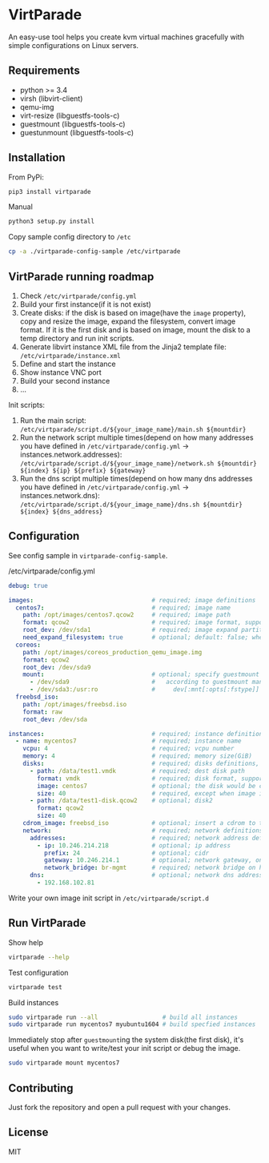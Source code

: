 VirtParade
===

An easy-use tool helps you create kvm virtual machines gracefully with simple configurations on Linux servers.

## Requirements

- python >= 3.4
- virsh (libvirt-client)
- qemu-img
- virt-resize (libguestfs-tools-c)
- guestmount (libguestfs-tools-c)
- guestunmount (libguestfs-tools-c)

## Installation

From PyPi:

```bash
pip3 install virtparade
```

Manual

```bash
python3 setup.py install
```

Copy sample config directory to `/etc`

```bash
cp -a ./virtparade-config-sample /etc/virtparade
```

## VirtParade running roadmap

1. Check `/etc/virtparade/config.yml`
2. Build your first instance(if it is not exist)
3. Create disks: if the disk is based on image(have the `image` property), copy and resize the image, expand the filesystem, convert image format. If it is the first disk and is based on image, mount the disk to a temp directory and run init scripts.
4. Generate libvirt instance XML file from the Jinja2 template file: `/etc/virtparade/instance.xml`
5. Define and start the instance
6. Show instance VNC port
7. Build your second instance
8. ...

Init scripts:

1. Run the main script: `/etc/virtparade/script.d/${your_image_name}/main.sh ${mountdir}`
2. Run the network script multiple times(depend on how many addresses you have defined in `/etc/virtparade/config.yml` -> instances.network.addresses): `/etc/virtparade/script.d/${your_image_name}/network.sh ${mountdir} ${index} ${ip} ${prefix} ${gateway}`
3. Run the dns script multiple times(depend on how many dns addresses you have defined in `/etc/virtparade/config.yml` -> instances.network.dns): `/etc/virtparade/script.d/${your_image_name}/dns.sh ${mountdir} ${index} ${dns_address}`

## Configuration

See config sample in `virtparade-config-sample`.

/etc/virtparade/config.yml

```yaml
debug: true

images:                                 # required; image definitions
  centos7:                              # required; image name
    path: /opt/images/centos7.qcow2     # required; image path
    format: qcow2                       # required; image format, supported formats: raw, qcow, qcow2, vhdx, vmdk
    root_dev: /dev/sda1                 # required; image expand partition, you can use `virt-filesystems -a image_path --filesystems -l` to select a device
    need_expand_filesystem: true        # optional; default: false; whether to `virt-resize` a image or not, depending you image file
  coreos:
    path: /opt/images/coreos_production_qemu_image.img
    format: qcow2
    root_dev: /dev/sda9
    mount:                              # optional; specify guestmount --mount argument
      - /dev/sda9                       #   according to guestmount man page, format should be:
      - /dev/sda3:/usr:ro               #     dev[:mnt[:opts[:fstype]] Mount dev on mnt (if omitted, /)
  freebsd_iso:
    path: /opt/images/freebsd.iso
    format: raw
    root_dev: /dev/sda

instances:                              # required; instance definitions
  - name: mycentos7                     # required; instance name
    vcpu: 4                             # required; vcpu number
    memory: 4                           # required; memory size(GiB)
    disks:                              # required; disks definitions, at least on disk should be assigned
      - path: /data/test1.vmdk          # required; dest disk path
        format: vmdk                    # required; disk format, supported formats are same to image format
        image: centos7                  # optional; the disk would be created based on image name defined earlier
        size: 40                        # required, except when image is specified; unit: GiB
      - path: /data/test1-disk.qcow2    # optional; disk2
        format: qcow2
        size: 40
    cdrom_image: freebsd_iso            # optional; insert a cdrom to the virtual machine with iso file defined in images
    network:                            # required; network definitions
      addresses:                        # required; network address definitions
        - ip: 10.246.214.218            # optional; ip address
          prefix: 24                    # optional; cidr
          gateway: 10.246.214.1         # optional; network gateway, only on could be specified through all addresses
          network_bridge: br-mgmt       # required; network bridge on host
      dns:                              # optional; network dns addresses
        - 192.168.102.81
```

Write your own image init script in `/etc/virtparade/script.d`

## Run VirtParade

Show help

```bash
virtparade --help
```

Test configuration

```bash
virtparade test
```

Build instances

```bash
sudo virtparade run --all                  # build all instances
sudo virtparade run mycentos7 myubuntu1604 # build specfied instances
```

Immediately stop after `guestmount`ing the system disk(the first disk), it's useful when you want to write/test your init script or debug the image.

```bash
sudo virtparade mount mycentos7
```

## Contributing

Just fork the repository and open a pull request with your changes.

## License

MIT
